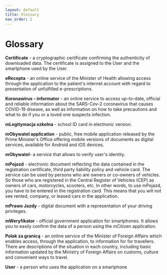 ```yaml
---
layout: default
title: Glossary
nav_order: 2
---
```


Glossary
==

**Certificate** - a cryptographic certificate confirming the authenticity of downloaded data. The certificate is assigned to the User and the smartphone used by the User.  

**eRecepta** - an online service of the Minister of Health allowing access through the application to the patient's internet account with regard to presentation of unfulfilled e-prescriptions.  

**Koronawirus - informator** - an online service to access up-to-date, official and reliable information about the SARS-Cov-2 coronavirus that causes COVID-19 disease, as well as information on how to take precautions and what to do if you or a loved one suspects infection.  

**mLegitymacja szkolna** - school ID card in electronic version.  

**mObywatel application** - public, free mobile application released by the Prime Minister's Office offering mobile versions of documents as digital services, available for Android and iOS devices.  

**mObywatel**- a service that allows to verify user's identity.  

**mPojazd** - electronic document reflecting the data contained in the registration certificate, third party liability policy and vehicle card. The service can be used by persons who are owners or co-owners of vehicles. So those who are registered in the Central Register of Vehicles (CEP) as owners of cars, motorcycles, scooters, etc. In other words, to use mPojazd, you have to be entered in the registration card. This means that you will not see rented, company, or leased cars in the application.  

**mPrawo Jazdy** - digital document with a representation of your driving privileges.  

**mWeryfikator** - official government application for smartphones. It allows you to easily confirm the data of a person using the mCitizen application.

**Polak za granicą** - an online service of the Minister of Foreign Affairs which enables access, through the application, to information for for travellers. There are descriptions of the situation in each country, including basic information updated by the Ministry of Foreign Affairs on customs, culture and convenient ways to travel.  

**User** - a person who uses the application on a smartphone

